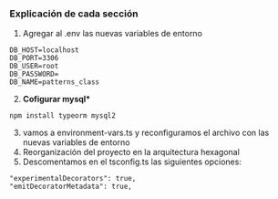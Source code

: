 ### **Explicación de cada sección**

1. Agregar al .env las nuevas variables de entorno

```
DB_HOST=localhost
DB_PORT=3306
DB_USER=root
DB_PASSWORD=
DB_NAME=patterns_class
```

2. **Cofigurar mysql\***

```
npm install typeorm mysql2
```

3. vamos a environment-vars.ts y reconfiguramos el archivo con las nuevas variables de entorno
4. Reorganización del proyecto en la arquitectura hexagonal
5. Descomentamos en el tsconfig.ts las siguientes opciones:

```
"experimentalDecorators": true,
"emitDecoratorMetadata": true,
```
